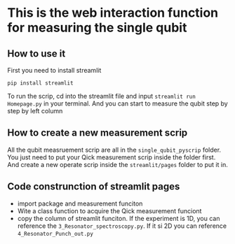 # This is the web interaction function for measuring the single qubit

## How to use it
First you need to install streamlit
```
pip install streamlit
```
To run the scrip, cd into the streamlit file and input `streamlit run Homepage.py` in your terminal. And you can start to measure the qubit step by step by left column

## How to create a new measurement scrip
All the qubit measruement scrip are all in the `single_qubit_pyscrip` folder. You just need to put your Qick measurement scrip inside the folder first. And create a new operate scrip inside the `streamlit/pages` folder to put it in.

## Code construnction of streamlit pages

* import package and measurement funciton
* Wite a class function to acquire the Qick measurement funciont
* copy the column of streamlit funciton. If the experiment is 1D, you can reference the `3_Resonator_spectroscopy.py`. If it si 2D you can reference `4_Resonator_Punch_out.py`


